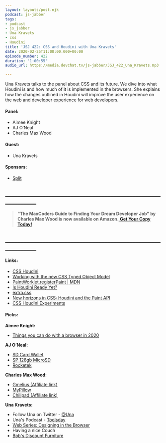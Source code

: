 ```yaml
---
layout: layouts/post.njk
podcast: js-jabber
tags:
- podcast
- js_jabber
- Una Kravets
- css
- Houdini
title: 'JSJ 422: CSS and Houdini with Una Kravets'
date: 2020-02-25T11:00:00.000+00:00
episode_number: 422
duration: '1:00:55'
audio_url: https://media.devchat.tv/js-jabber/JSJ_422_Una_Kravets.mp3

---
```

Una Kravets talks to the panel about CSS and its future. We dive into what Houdini is and how much of it is implemented in the browsers. She explains how the changes outlined in Houdini will improve the user experience on the web and developer experience for web developers.

#### **Panel:**

* Aimee Knight
* AJ O’Neal
* Charles Max Wood

#### **Guest:**

* Una Kravets

#### **Sponsors:**

* [Split](https://on.split.io/37M1fu2)

## **____________________________________________________________**

> **"The MaxCoders Guide to Finding Your Dream Developer Job" by Charles Max Wood is now available on Amazon.**[ **Get Your Copy Today!**](https://www.amazon.com/gp/product/B081MBL5C9/ref=as_li_ss_tl?ie=UTF8&linkCode=sl1&tag=devchattv-20&linkId=9d61363241636e2546ef46abba198746&language=en_US)

## **____________________________________________________________**

#### **Links:**

* [CSS Houdini](https://developer.mozilla.org/en-US/docs/Web/Houdini)
* [Working with the new CSS Typed Object Model](https://developers.google.com/web/updates/2018/03/cssom)
* [PaintWorklet.registerPaint | MDN](https://developer.mozilla.org/en-US/docs/Web/API/PaintWorklet/registerPaint)
* [Is Houdini Ready Yet?](https://ishoudinireadyyet.com/)
* [extra.css](https://extra-css.netlify.com/)
* [New horizons in CSS: Houdini and the Paint API](https://blog.logrocket.com/new-horizons-in-css-houdini-and-the-paint-api-8b307cf387bb/)
* [CSS Houdini Experiments](https://css-houdini.rocks)

#### **Picks:**

**Aimee Knight:**

* [Things you can do with a browser in 2020](https://github.com/luruke/browser-2020)

**AJ O’Neal:**

* [SD Card Wallet](https://amzn.to/38OvQYq)
* [SP 128gb MicroSD](https://amzn.to/38XSIVr)
* [Rocketek](https://amzn.to/3b0p8QT)

**Charles Max Wood:**

* [Gmelius (Affiliate link)](https://gmelius.com?via=charles46)
* [MyPillow](https://www.mypillow.com/)
* [Chilipad (Affiliate link)](http://rwrd.io/ht0f3bi)

**Una Kravets:**

* Follow Una on Twitter - [@Una](https://twitter.com/Una)
* Una's Podcast - [Toolsday](https://spec.fm/podcasts/toolsday)
* [Web Series: Designing in the Browser](https://www.youtube.com/watch?v=YK8GZBx3hpg&list=PLNYkxOF6rcIDI0QtJvW6vKonTxn6azCsD)
* Having a nice Couch
* [Bob's Discount Furniture](https://www.mybobs.com/)